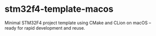 # stm32f4-template-macos
Minimal STM32F4 project template using CMake and CLion on macOS – ready for rapid development and reuse.
